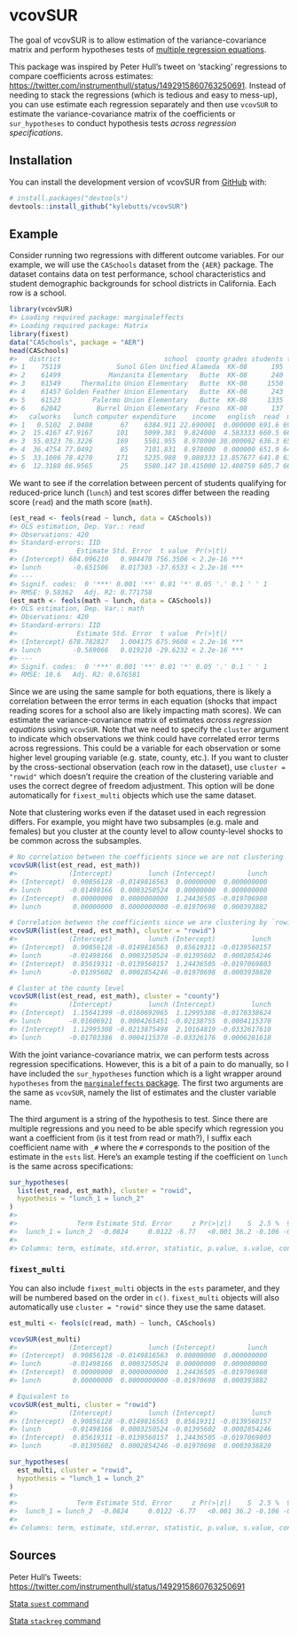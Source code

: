 
<!-- README.md is generated from README.Rmd. Please edit that file -->

# vcovSUR

<!-- badges: start -->
<!-- badges: end -->

The goal of vcovSUR is to allow estimation of the variance-covariance
matrix and perform hypotheses tests of [multiple regression
equations](https://en.wikipedia.org/wiki/Seemingly_unrelated_regressions).

This package was inspired by Peter Hull’s tweet on ‘stacking’
regressions to compare coefficients across estimates:
<https://twitter.com/instrumenthull/status/1492915860763250691>. Instead
of needing to stack the regressions (which is tedious and easy to
mess-up), you can use estimate each regression separately and then use
`vcovSUR` to estimate the variance-covariance matrix of the coefficients
or `sur_hypotheses` to conduct hypothesis tests *across regression
specifications*.

## Installation

You can install the development version of vcovSUR from
[GitHub](https://github.com/) with:

``` r
# install.packages("devtools")
devtools::install_github("kylebutts/vcovSUR")
```

## Example

Consider running two regressions with different outcome variables. For
our example, we will use the `CASchools` dataset from the `{AER}`
package. The dataset contains data on test performance, school
characteristics and student demographic backgrounds for school districts
in California. Each row is a school.

``` r
library(vcovSUR)
#> Loading required package: marginaleffects
#> Loading required package: Matrix
library(fixest)
data("CASchools", package = "AER")
head(CASchools)
#>   district                          school  county grades students teachers
#> 1    75119              Sunol Glen Unified Alameda  KK-08      195    10.90
#> 2    61499            Manzanita Elementary   Butte  KK-08      240    11.15
#> 3    61549     Thermalito Union Elementary   Butte  KK-08     1550    82.90
#> 4    61457 Golden Feather Union Elementary   Butte  KK-08      243    14.00
#> 5    61523        Palermo Union Elementary   Butte  KK-08     1335    71.50
#> 6    62042         Burrel Union Elementary  Fresno  KK-08      137     6.40
#>   calworks   lunch computer expenditure    income   english  read  math
#> 1   0.5102  2.0408       67    6384.911 22.690001  0.000000 691.6 690.0
#> 2  15.4167 47.9167      101    5099.381  9.824000  4.583333 660.5 661.9
#> 3  55.0323 76.3226      169    5501.955  8.978000 30.000002 636.3 650.9
#> 4  36.4754 77.0492       85    7101.831  8.978000  0.000000 651.9 643.5
#> 5  33.1086 78.4270      171    5235.988  9.080333 13.857677 641.8 639.9
#> 6  12.3188 86.9565       25    5580.147 10.415000 12.408759 605.7 605.4
```

We want to see if the correlation between percent of students qualifying
for reduced-price lunch (`lunch`) and test scores differ between the
reading score (`read`) and the math score (`math`).

``` r
(est_read <- feols(read ~ lunch, data = CASchools))
#> OLS estimation, Dep. Var.: read
#> Observations: 420 
#> Standard-errors: IID 
#>               Estimate Std. Error  t value  Pr(>|t|)    
#> (Intercept) 684.096210   0.904470 756.3506 < 2.2e-16 ***
#> lunch        -0.651506   0.017303 -37.6533 < 2.2e-16 ***
#> ---
#> Signif. codes:  0 '***' 0.001 '**' 0.01 '*' 0.05 '.' 0.1 ' ' 1
#> RMSE: 9.58362   Adj. R2: 0.771758
(est_math <- feols(math ~ lunch, data = CASchools))
#> OLS estimation, Dep. Var.: math
#> Observations: 420 
#> Standard-errors: IID 
#>               Estimate Std. Error  t value  Pr(>|t|)    
#> (Intercept) 678.782827   1.004175 675.9608 < 2.2e-16 ***
#> lunch        -0.569066   0.019210 -29.6232 < 2.2e-16 ***
#> ---
#> Signif. codes:  0 '***' 0.001 '**' 0.01 '*' 0.05 '.' 0.1 ' ' 1
#> RMSE: 10.6   Adj. R2: 0.676581
```

Since we are using the same sample for both equations, there is likely a
correlation between the error terms in each equation (shocks that impact
reading scores for a school also are likely impacting math scores). We
can estimate the variance-covariance matrix of estimates *across
regression equations* using `vcovSUR`. Note that we need to specify the
`cluster` argument to indicate which observations we think could have
correlated error terms across regressions. This could be a variable for
each observation or some higher level grouping variable (e.g. state,
county, etc.). If you want to cluster by the cross-sectional observation
(each row in the dataset), use `cluster = "rowid"` which doesn’t require
the creation of the clustering variable and uses the correct degree of
freedom adjustment. This option will be done automatically for
`fixest_multi` objects which use the same dataset.

Note that clustering works even if the dataset used in each regression
differs. For example, you might have two subsamples (e.g. male and
females) but you cluster at the county level to allow county-level
shocks to be common across the subsamples.

``` r
# No correlation between the coefficients since we are not clustering
vcovSUR(list(est_read, est_math))
#>             (Intercept)         lunch (Intercept)        lunch
#> (Intercept)  0.90856128 -0.0149816563  0.00000000  0.000000000
#> lunch       -0.01498166  0.0003250524  0.00000000  0.000000000
#> (Intercept)  0.00000000  0.0000000000  1.24436505 -0.019706980
#> lunch        0.00000000  0.0000000000 -0.01970698  0.000393882

# Correlation between the coefficients since we are clustering by `rowid`
vcovSUR(list(est_read, est_math), cluster = "rowid")
#>             (Intercept)         lunch (Intercept)         lunch
#> (Intercept)  0.90856128 -0.0149816563  0.85619311 -0.0139560157
#> lunch       -0.01498166  0.0003250524 -0.01395602  0.0002854246
#> (Intercept)  0.85619311 -0.0139560157  1.24436505 -0.0197069803
#> lunch       -0.01395602  0.0002854246 -0.01970698  0.0003938820

# Cluster at the county level
vcovSUR(list(est_read, est_math), cluster = "county")
#>             (Intercept)         lunch (Intercept)         lunch
#> (Intercept)  1.15641399 -0.0160692065  1.12995308 -0.0170338624
#> lunch       -0.01606921  0.0004265451 -0.02138755  0.0004115370
#> (Intercept)  1.12995308 -0.0213875498  2.10164819 -0.0332617610
#> lunch       -0.01703386  0.0004115370 -0.03326176  0.0006281618
```

With the joint variance-covariance matrix, we can perform tests across
regression specifications. However, this is a bit of a pain to do
manually, so I have included the `sur_hypotheses` function which is a
light wrapper around `hypotheses` from the [`marginaleffects`
package](https://vincentarelbundock.github.io/marginaleffects/articles/hypothesis.html).
The first two arguments are the same as `vcovSUR`, namely the list of
estimates and the cluster variable name.

The third argument is a string of the hypothesis to test. Since there
are multiple regressions and you need to be able specify which
regression you want a coefficient from (is it test from read or math?),
I suffix each coefficient name with `_#` where the `#` corresponds to
the position of the estimate in the `ests` list. Here’s an example
testing if the coefficient on `lunch` is the same across specifications:

``` r
sur_hypotheses(
  list(est_read, est_math), cluster = "rowid",
  hypothesis = "lunch_1 = lunch_2"
)
#> 
#>               Term Estimate Std. Error     z Pr(>|z|)    S  2.5 %  97.5 %
#>  lunch_1 = lunch_2  -0.0824     0.0122 -6.77   <0.001 36.2 -0.106 -0.0586
#> 
#> Columns: term, estimate, std.error, statistic, p.value, s.value, conf.low, conf.high
```

### `fixest_multi`

You can also include `fixest_multi` objects in the `ests` parameter, and
they will be numbered based on the order in `c()`. `fixest_multi`
objects will also automatically use `cluster = "rowid"` since they use
the same dataset.

``` r
est_multi <- feols(c(read, math) ~ lunch, CASchools)

vcovSUR(est_multi)
#>             (Intercept)         lunch (Intercept)        lunch
#> (Intercept)  0.90856128 -0.0149816563  0.00000000  0.000000000
#> lunch       -0.01498166  0.0003250524  0.00000000  0.000000000
#> (Intercept)  0.00000000  0.0000000000  1.24436505 -0.019706980
#> lunch        0.00000000  0.0000000000 -0.01970698  0.000393882

# Equivalent to
vcovSUR(est_multi, cluster = "rowid")
#>             (Intercept)         lunch (Intercept)         lunch
#> (Intercept)  0.90856128 -0.0149816563  0.85619311 -0.0139560157
#> lunch       -0.01498166  0.0003250524 -0.01395602  0.0002854246
#> (Intercept)  0.85619311 -0.0139560157  1.24436505 -0.0197069803
#> lunch       -0.01395602  0.0002854246 -0.01970698  0.0003938820
```

``` r
sur_hypotheses(
  est_multi, cluster = "rowid",
  hypothesis = "lunch_1 = lunch_2"
)
#> 
#>               Term Estimate Std. Error     z Pr(>|z|)    S  2.5 %  97.5 %
#>  lunch_1 = lunch_2  -0.0824     0.0122 -6.77   <0.001 36.2 -0.106 -0.0586
#> 
#> Columns: term, estimate, std.error, statistic, p.value, s.value, conf.low, conf.high
```

## Sources

Peter Hull’s Tweets:
<https://twitter.com/instrumenthull/status/1492915860763250691>

[Stata `suest` command](https://www.stata.com/manuals/rsuest.pdf)

[Stata `stackreg`
command](https://journals.sagepub.com/doi/full/10.1177/1536867X211025801#fn6-1536867X211025801)
